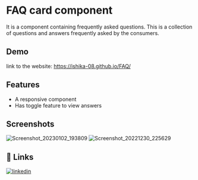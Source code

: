 
# FAQ card component

It is a component containing frequently asked questions. This is a collection of questions and answers frequently asked by the consumers.


## Demo

link to the website:
https://ishika-08.github.io/FAQ/


## Features

- A responsive component
- Has toggle feature to view answers


## Screenshots
![Screenshot_20230102_193809](https://user-images.githubusercontent.com/106862993/210242371-f88bb078-54f0-4dc3-87f7-21d433e1f570.png)
![Screenshot_20221230_225629](https://user-images.githubusercontent.com/106862993/210242388-5c18f082-c683-471d-bb0b-63aec5bd3554.png)

## 🔗 Links

[![linkedin](https://img.shields.io/badge/linkedin-0A66C2?style=for-the-badge&logo=linkedin&logoColor=white)](https://www.linkedin.com/in/ishika-ranjan-75970a23b/)


